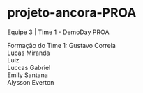 # projeto-ancora-PROA


Equipe 3 | Time 1 - DemoDay PROA

Formação do Time 1:
Gustavo Correia    
Lucas Miranda        
Luiz      
Luccas Gabriel     
Emily Santana     
Alysson
Everton     
